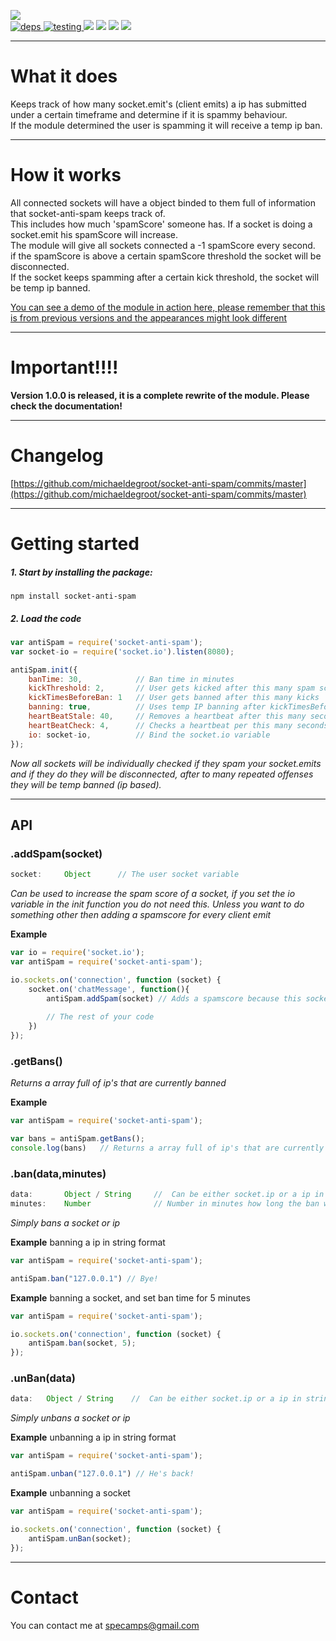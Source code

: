 [![](https://nodei.co/npm/socket-anti-spam.png?downloads=true&downloadRank=true&stars=true)](https://www.npmjs.com/package/socket-anti-spam)     
[![](https://david-dm.org/michaeldegroot/socket-anti-spam.svg "deps") ](https://david-dm.org/michaeldegroot/socket-anti-spam "david-dm")
[![](https://travis-ci.org/michaeldegroot/socket-anti-spam.svg?branch=master "testing") ](https://travis-ci.org/michaeldegroot/socket-anti-spam "travis-ci")
[![](https://coveralls.io/repos/michaeldegroot/socket-anti-spam/badge.svg?branch=master&service=github)](https://coveralls.io/github/michaeldegroot/socket-anti-spam?branch=master)
![](https://img.shields.io/badge/Node-%3E%3D0.10-green.svg)
![](https://img.shields.io/npm/dt/socket-anti-spam.svg)
![](https://img.shields.io/npm/l/express.svg)
___
# What it does

Keeps track of how many socket.emit's (client emits) a ip has submitted under a certain timeframe and determine if it is spammy behaviour.  
If the module determined the user is spamming it will receive a temp ip ban. 


___
# How it works
All connected sockets will have a object binded to them full of information that socket-anti-spam keeps track of.   
This includes how much 'spamScore' someone has. If a socket is doing a socket.emit his spamScore will increase.   
The module will give all sockets connected a -1 spamScore every second.  
if the spamScore is above a certain spamScore threshold the socket will be disconnected.   
If the socket keeps spamming after a certain kick threshold, the socket will be temp ip banned.



[You can see a demo of the module in action here, please remember that this is from previous versions and the appearances might look different](https://bitbucket.org/repo/kR4677/images/1013607973-socketspam.gif)
___
# Important!!!!
__Version 1.0.0 is released, it is a complete rewrite of the module. Please check the documentation!__

___
# Changelog


[https://github.com/michaeldegroot/socket-anti-spam/commits/master](https://github.com/michaeldegroot/socket-anti-spam/commits/master)
___
#  Getting started

##### 1. Start by installing the package:
    npm install socket-anti-spam

##### 2. Load the code
```javascript
var antiSpam = require('socket-anti-spam');
var socket-io = require('socket.io').listen(8080);

antiSpam.init({
    banTime: 30,            // Ban time in minutes
    kickThreshold: 2,       // User gets kicked after this many spam score
    kickTimesBeforeBan: 1   // User gets banned after this many kicks
    banning: true,          // Uses temp IP banning after kickTimesBeforeBan
    heartBeatStale: 40,     // Removes a heartbeat after this many seconds
    heartBeatCheck: 4,      // Checks a heartbeat per this many seconds
    io: socket-io,          // Bind the socket.io variable
});
````
_Now all sockets will be individually checked if they spam your socket.emits and if they do they will be disconnected, after to many repeated offenses they will be temp banned (ip based)._
___
## API

###  .addSpam(socket)
```js
socket:     Object      // The user socket variable
```
_Can be used to increase the spam score of a socket, if you set the io variable in the init function you do not need this. Unless you want to do something other then adding a spamscore for every client emit_  

__Example__

````js
var io = require('socket.io');
var antiSpam = require('socket-anti-spam');

io.sockets.on('connection', function (socket) {
    socket.on('chatMessage', function(){
        antiSpam.addSpam(socket) // Adds a spamscore because this socket sent a emit
        
        // The rest of your code
    })
});
````

###  .getBans()
_Returns a array full of ip's that are currently banned_  

__Example__

````js
var antiSpam = require('socket-anti-spam');

var bans = antiSpam.getBans();
console.log(bans)   // Returns a array full of ip's that are currently banned
````
###  .ban(data,minutes)
```js
data:       Object / String     //  Can be either socket.ip or a ip in string format you want to ban
minutes:    Number              // Number in minutes how long the ban will be active, if not supplied default will be used (60)
```
_Simply bans a socket or ip_  

__Example__ banning a ip in string format

````js
var antiSpam = require('socket-anti-spam');

antiSpam.ban("127.0.0.1") // Bye!
````

__Example__ banning a socket, and set ban time for 5 minutes

````js
var antiSpam = require('socket-anti-spam');

io.sockets.on('connection', function (socket) {
    antiSpam.ban(socket, 5);
});
````
###  .unBan(data)
```js
data:   Object / String    //  Can be either socket.ip or a ip in string format you want to unban
```
_Simply unbans a socket or ip_  

__Example__ unbanning a ip in string format

````js
var antiSpam = require('socket-anti-spam');

antiSpam.unban("127.0.0.1") // He's back!
````

__Example__ unbanning a socket

````js
var antiSpam = require('socket-anti-spam');

io.sockets.on('connection', function (socket) {
    antiSpam.unBan(socket);
});
````

___
# Contact  
You can contact me at specamps@gmail.com